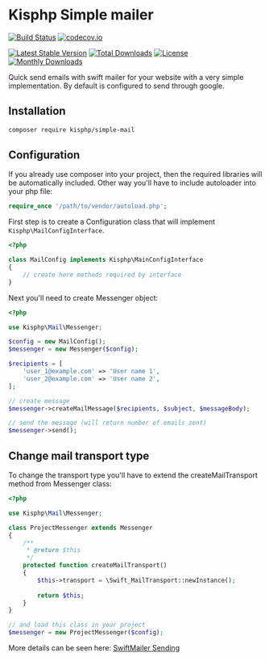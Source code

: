 # Kisphp Simple mailer

[![Build Status](https://travis-ci.org/kisphp/simple-mail.svg?branch=master)](https://travis-ci.org/kisphp/simple-mail)
[![codecov.io](https://codecov.io/github/kisphp/simple-mail/coverage.svg?branch=master)](https://codecov.io/github/kisphp/simple-mail?branch=master)

[![Latest Stable Version](https://poser.pugx.org/kisphp/simple-mail/v/stable)](https://packagist.org/packages/kisphp/simple-mail)
[![Total Downloads](https://poser.pugx.org/kisphp/simple-mail/downloads)](https://packagist.org/packages/kisphp/simple-mail)
[![License](https://poser.pugx.org/kisphp/simple-mail/license)](https://packagist.org/packages/kisphp/simple-mail)
[![Monthly Downloads](https://poser.pugx.org/kisphp/simple-mail/d/monthly)](https://packagist.org/packages/kisphp/simple-mail)

Quick send emails with swift mailer for your website with a very simple implementation.
By default is configured to send through google.


## Installation

```bash
composer require kisphp/simple-mail
```

## Configuration

If you already use composer into your project, then the required libraries will be automatically included.
Other way you'll have to include autoloader into your php file:

```php
require_once '/path/to/vendor/autoload.php';
```

First step is to create a Configuration class that will implement `Kisphp\MailConfigInterface`.

```php
<?php

class MailConfig implements Kisphp\MainConfigInterface
{
    // create here methods required by interface
}
```

Next you'll need to create Messenger object:

```php
<?php

use Kisphp\Mail\Messenger;

$config = new MailConfig();
$messenger = new Messenger($config);

$recipients = [
    'user_1@example.com' => 'User name 1',
    'user_2@example.com' => 'User name 2',
];

// create message
$messenger->createMailMessage($recipients, $subject, $messageBody);

// send the message (will return number of emails sent)
$messenger->send();

```

## Change mail transport type

To change the transport type you'll have to extend the createMailTransport method from Messenger class:

```php
<?php

use Kisphp\Mail\Messenger;

class ProjectMessenger extends Messenger
{
    /**
     * @return $this
     */
    protected function createMailTransport()
    {
        $this->transport = \Swift_MailTransport::newInstance();
        
        return $this;
    }
}

// and load this class in your project
$messenger = new ProjectMessenger($config);

```

More details can be seen here: [SwiftMailer Sending](http://swiftmailer.org/docs/sending.html)
